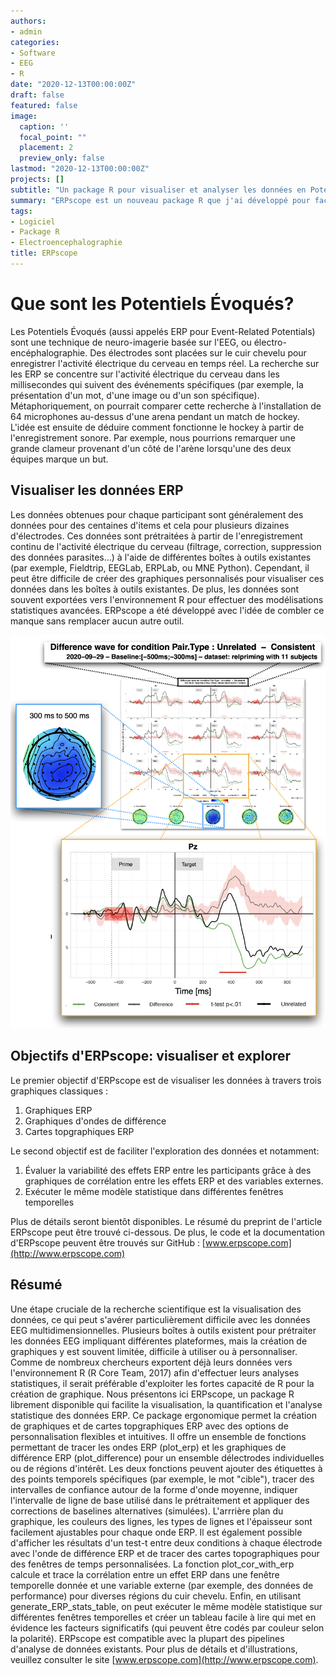 ```yaml
---
authors:
- admin
categories:
- Software
- EEG
- R
date: "2020-12-13T00:00:00Z"
draft: false
featured: false
image:
  caption: ''
  focal_point: ""
  placement: 2
  preview_only: false
lastmod: "2020-12-13T00:00:00Z"
projects: []
subtitle: "Un package R pour visualiser et analyser les données en Potentiels Évoqués (ERP)"
summary: "ERPscope est un nouveau package R que j'ai développé pour faciliter la visualisation et l'exploration des données de neuroimagerie ERP."
tags:
- Logiciel
- Package R 
- Electroencephalographie
title: ERPscope
---
```


# Que sont les Potentiels Évoqués?

Les Potentiels Évoqués (aussi appelés ERP pour Event-Related Potentials) sont une technique de neuro-imagerie basée sur l'EEG, ou électro-encéphalographie. Des électrodes sont placées sur le cuir chevelu pour enregistrer l'activité électrique du cerveau en temps réel. La recherche sur les ERP se concentre sur l'activité électrique du cerveau dans les millisecondes qui suivent des événements spécifiques (par exemple, la présentation d'un mot, d'une image ou d'un son spécifique). Métaphoriquement, on pourrait comparer cette recherche à l'installation de 64 microphones au-dessus d'une arena pendant un match de hockey. L'idée est ensuite de déduire comment fonctionne le hockey à partir de l'enregistrement sonore. Par exemple, nous pourrions remarquer une grande clameur provenant d'un côté de l'arène lorsqu'une des deux équipes marque un but.

## Visualiser les données ERP

Les données obtenues pour chaque participant sont généralement des données pour des centaines d'items et cela pour plusieurs dizaines d'électrodes. Ces données sont prétraitées à partir de l'enregistrement continu de l'activité électrique du cerveau (filtrage, correction, suppression des données parasites...) à l'aide de différentes boîtes à outils existantes (par exemple, Fieldtrip, EEGLab, ERPLab, ou MNE Python). Cependant, il peut être difficile de créer des graphiques personnalisés pour visualiser ces données dans les boîtes à outils existantes. De plus, les données sont souvent exportées vers l'environnement R pour effectuer des modélisations statistiques avancées. ERPscope a été développé avec l'idée de combler ce manque sans remplacer aucun autre outil.

[![Caption](erpscope_overview.png)]()

## Objectifs d'ERPscope: visualiser et explorer

Le premier objectif d'ERPscope est de visualiser les données à travers trois graphiques classiques :
1. Graphiques ERP 
2. Graphiques d'ondes de différence
3. Cartes topgraphiques ERP

Le second objectif est de faciliter l'exploration des données et notamment:
1. Évaluer la variabilité des effets ERP entre les participants grâce à des graphiques de corrélation entre les effets ERP et des variables externes.
2. Exécuter le même modèle statistique dans différentes fenêtres temporelles

Plus de détails seront bientôt disponibles. 
Le résumé du preprint de l'article ERPscope peut être trouvé ci-dessous.
De plus, le code et la documentation d'ERPscope peuvent être trouvés sur GitHub : [www.erpscope.com](http://www.erpscope.com)

## Résumé

Une étape cruciale de la recherche scientifique est la visualisation des données, ce qui peut s'avérer particulièrement difficile avec les données EEG multidimensionnelles. Plusieurs boîtes à outils existent pour prétraiter les données EEG impliquant différentes plateformes, mais la création de graphiques y est souvent limitée, difficile à utiliser ou à personnaliser. Comme de nombreux chercheurs exportent déjà leurs données vers l'environnement R (R Core Team, 2017) afin d'effectuer leurs analyses statistiques, il serait préférable d'exploiter les fortes capacité de R pour la création de graphique. Nous présentons ici ERPscope, un package R librement disponible qui facilite la visualisation, la quantification et l'analyse statistique des données ERP. Ce package ergonomique permet la création de graphiques et de cartes topgraphiques ERP avec des options de personnalisation flexibles et intuitives. Il offre un ensemble de fonctions permettant de tracer les ondes ERP (plot_erp) et les graphiques de différence ERP (plot_difference) pour un ensemble délectrodes individuelles ou de régions d'intérêt. Les deux fonctions peuvent ajouter des étiquettes à des points temporels spécifiques (par exemple, le mot "cible"), tracer des intervalles de confiance autour de la forme d'onde moyenne, indiquer l'intervalle de ligne de base utilisé dans le prétraitement et appliquer des corrections de baselines alternatives (simulées). L'arrrière plan du graphique, les couleurs des lignes, les types de lignes et l'épaisseur sont facilement ajustables pour chaque onde ERP. Il est également possible d'afficher les résultats d'un test-t entre deux conditions à chaque électrode avec l'onde de différence ERP et de tracer des cartes topographiques pour des fenêtres de temps personnalisées. La fonction plot_cor_with_erp calcule et trace la corrélation entre un effet ERP dans une fenêtre temporelle donnée et une variable externe (par exemple, des données de performance) pour diverses régions du cuir chevelu. Enfin, en utilisant generate_ERP_stats_table, on peut exécuter le même modèle statistique sur différentes fenêtres temporelles et créer un tableau facile à lire qui met en évidence les facteurs significatifs (qui peuvent être codés par couleur selon la polarité). ERPscope est compatible avec la plupart des pipelines d'analyse de données existants. Pour plus de détails et d'illustrations, veuillez consulter le site [www.erpscope.com](http://www.erpscope.com).


